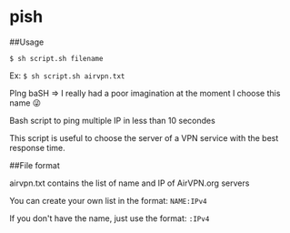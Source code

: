 pish
====

##Usage

`$ sh script.sh filename`

Ex: `$ sh script.sh airvpn.txt`

PIng baSH => I really had a poor imagination at the moment I choose this name :stuck_out_tongue_winking_eye:

Bash script to ping multiple IP in less than 10 secondes

This script is useful to choose the server of a VPN service with the best response time.

##File format

airvpn.txt contains the list of name and IP of AirVPN.org servers

You can create your own list in the format:
`NAME:IPv4`

If you don't have the name, just use the format:
`:IPv4`
